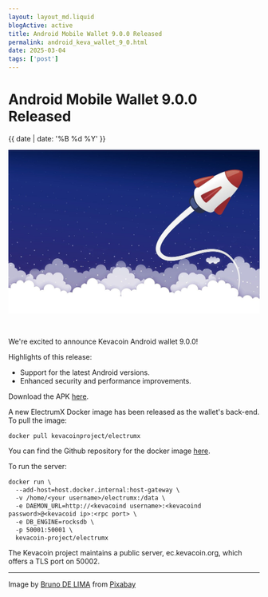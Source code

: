 ```yaml
---
layout: layout_md.liquid
blogActive: active
title: Android Mobile Wallet 9.0.0 Released
permalink: android_keva_wallet_9_0.html
date: 2025-03-04
tags: ['post']
---
```


<h1 class="kva-blog-title">Android Mobile Wallet 9.0.0 Released</h1>

<p class="kva-blog-list-date">{{ date | date: '%B %d %Y' }}</p>

<img src="images/rocket-4200263_1280.jpg" class="img-fluid" alt="Launch" style="margin-bottom: 30px"/>

We're excited to announce Kevacoin Android wallet 9.0.0!

Highlights of this release:

- Support for the latest Android versions.
- Enhanced security and performance improvements.

Download the APK [here](https://kevacoin.org/#download).

A new ElectrumX Docker image has been released as the wallet's back-end. To pull the image:

```
docker pull kevacoinproject/electrumx
```

You can find the Github repository for the docker image [here](https://github.com/kevacoin-project/docker-electrumx).

To run the server:

```
docker run \
  --add-host=host.docker.internal:host-gateway \
  -v /home/<your username>/electrumx:/data \
  -e DAEMON_URL=http://<kevacoind username>:<kevacoind password>@<kevacoid ip>:<rpc port> \
  -e DB_ENGINE=rocksdb \
  -p 50001:50001 \
  kevacoin-project/electrumx
```

The Kevacoin project maintains a public server, ec.kevacoin.org, which offers a TLS port on 50002.

---
<p class="kva-license-attr">
Image by <a href="https://pixabay.com/users/brunomathiaslima-2948488/?utm_source=link-attribution&utm_medium=referral&utm_campaign=image&utm_content=4200263">Bruno DE LIMA</a> from <a href="https://pixabay.com//?utm_source=link-attribution&utm_medium=referral&utm_campaign=image&utm_content=4200263">Pixabay</a>
</p>